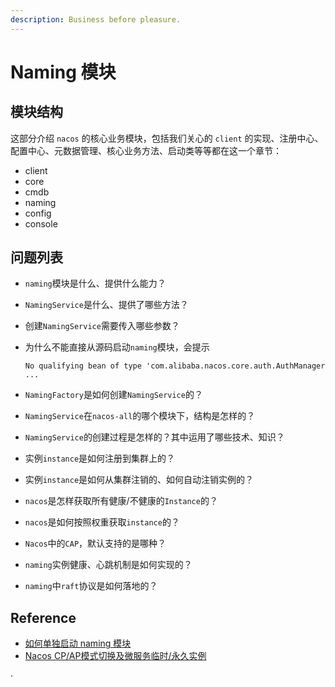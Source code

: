 ```yaml
---
description: Business before pleasure.
---
```


# Naming 模块

## 模块结构

这部分介绍 `nacos` 的核心业务模块，包括我们关心的 `client` 的实现、注册中心、配置中心、元数据管理、核心业务方法、启动类等等都在这一个章节：

* client
* core
* cmdb
* naming
* config
* console

## 问题列表

* `naming`模块是什么、提供什么能力？
* `NamingService`是什么、提供了哪些方法？
* 创建`NamingService`需要传入哪些参数？
* 为什么不能直接从源码启动`naming`模块，会提示  

  `No qualifying bean of type 'com.alibaba.nacos.core.auth.AuthManager ...`

* `NamingFactory`是如何创建`NamingService`的？
* `NamingService`在`nacos-all`的哪个模块下，结构是怎样的？
* `NamingService`的创建过程是怎样的？其中运用了哪些技术、知识？
* 实例`instance`是如何注册到集群上的？
* 实例`instance`是如何从集群注销的、如何自动注销实例的？
* `nacos`是怎样获取所有健康/不健康的`Instance`的？
* `nacos`是如何按照权重获取`instance`的？
* `Nacos`中的`CAP`，默认支持的是哪种？
* `naming`实例健康、心跳机制是如何实现的？
* `naming`中`raft`协议是如何落地的？  

## Reference

* [如何单独启动 naming 模块](https://github.com/alibaba/nacos/issues/3042)
* [Nacos CP/AP模式切换及微服务临时/永久实例](https://blog.csdn.net/weixin_43791937/article/details/106496167?utm_medium=distribute.pc_relevant.none-task-blog-baidujs-1)

·

